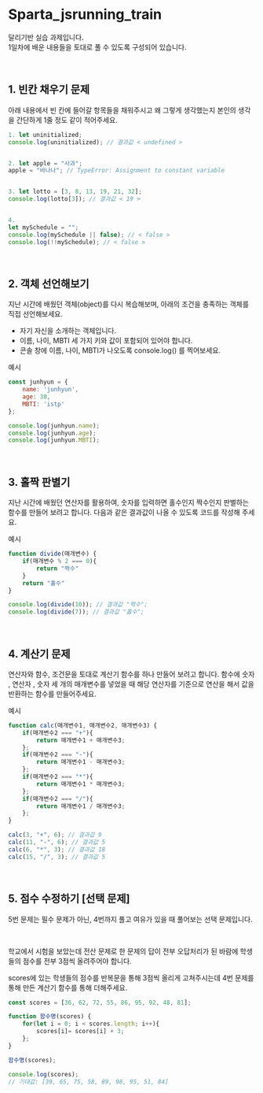 # Sparta_jsrunning_train

달리기반 실습 과제입니다.  
1일차에 배운 내용들을 토대로 풀 수 있도록 구성되어 있습니다.

&nbsp;

## 1. 빈칸 채우기 문제

아래 내용에서 빈 칸에 들어갈 항목들을 채워주시고 왜 그렇게 생각했는지
본인의 생각을 간단하게 1줄 정도 같이 적어주세요.

```javascript
1. let uninitialized;
console.log(uninitialized); // 결과값 < undefined >


2. let apple = "사과";
apple = "바나나"; // TypeError: Assignment to constant variable


3. let lotto = [3, 8, 13, 19, 21, 32];
console.log(lotto[3]); // 결과값 < 19 >


4. 
let mySchedule = "";
console.log(mySchedule || false); // < false >
console.log(!!mySchedule); // < false >

```


&nbsp;

## 2. 객체 선언해보기
지난 시간에 배웠던 객체(object)를 다시 복습해보며, 아래의 조건을 충족하는 객체를 직접 선언해보세요.

- 자기 자신을 소개하는 객체입니다.
- 이름, 나이, MBTI 세 가지 키와 값이 포함되어 있어야 합니다.
- 콘솔 창에 이름, 나이, MBTI가 나오도록 console.log() 를 찍어보세요.

예시

```javascript
const junhyun = {
    name: 'junhyun',
    age: 30,
    MBTI: 'istp'
};

console.log(junhyun.name);
console.log(junhyun.age);
console.log(junhyun.MBTI);
```


&nbsp;

## 3. 홀짝 판별기
지난 시간에 배웠던 연산자를 활용하여, 숫자를 입력하면 홀수인지 짝수인지 판별하는 함수를 만들어 보려고 합니다. 다음과 같은 결과값이 나올 수 있도록 코드를 작성해 주세요.

예시

```javascript
function divide(매개변수) {
    if(매개변수 % 2 === 0){
        return "짝수"
    }
    return "홀수"
}

console.log(divide(10)); // 결과값 "짝수";
console.log(divide(7)); // 결과값 "홀수";
```


&nbsp;

## 4. 계산기 문제
연산자와 함수, 조건문을 토대로 계산기 함수를 하나 만들어 보려고 합니다.
함수에 숫자 , 연산자 , 숫자 세 개의 매개변수를 넣었을 때 해당 연산자를 기준으로 연산을 해서 값을 반환하는 함수를 만들어주세요.

예시
```javascript
function calc(매개변수1, 매개변수2, 매개변수3) {
    if(매개변수2 === "+"){
        return 매개변수1 + 매개변수3;
    };
    if(매개변수2 === "-"){
        return 매개변수1 - 매개변수3;
    };
    if(매개변수2 === "*"){
        return 매개변수1 * 매개변수3;
    };
    if(매개변수2 === "/"){
        return 매개변수1 / 매개변수3;
    };
}

calc(3, "+", 6); // 결과값 9
calc(11, "-", 6); // 결과값 5
calc(6, "*", 3); // 결과값 18
calc(15, "/", 3); // 결과값 5
```

&nbsp;

## 5. 점수 수정하기 [선택 문제]

5번 문제는 필수 문제가 아닌, 4번까지 풀고 여유가 있을 때 풀어보는 선택 문제입니다.


&nbsp;

학교에서 시험을 보았는데 전산 문제로 한 문제의 답이 전부 오답처리가 된 바람에 학생들의 점수를 전부 3점씩 올려주어야 합니다. 

scores에 있는 학생들의 점수를 반복문을 통해 3점씩 올리게 고쳐주시는데 4번 문제를 통해 만든 계산기 함수를 통해 더해주세요.


```javascript
const scores = [36, 62, 72, 55, 86, 95, 92, 48, 81];

function 함수명(scores) {
    for(let i = 0; i < scores.length; i++){
        scores[i]= scores[i] + 3;
    };
}

함수명(scores);

console.log(scores);
// 기대값: [39, 65, 75, 58, 89, 98, 95, 51, 84]
```